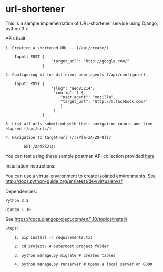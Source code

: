 # url-shortener

This is a sample implementation of URL-shortener service using Django, python 3.x

APIs built:

    1. Creating a shortened URL -- (/api/create/)
    
        Input: POST {
                        "target_url": "http://google.com/"
                    }

    2. Configuring it for different user agents (/api/configure/)
    
        Input: POST {
                        "slug": "aed83214",
                         "config": [ {
                            "user_agent": "mozilla",
                            "target_url": "http://m.facebook.com/"
                            }
                         ]
                    }

    3. List all urls submitted with their navigation counts and time elapsed (/api/urls/)

    4. Navigation to target-url (/(?P[a-zA-Z0-9])/
    
            GET /aed83214/
    
You can test using these sample postman API collection provided [here](https://www.getpostman.com/collections/e2558ca1600cde040258) 

Installation instructions:

   You can use a virtual environment to create isolated environments. See <http://docs.python-guide.org/en/latest/dev/virtualenvs/>

   Dependencies:

    Python 3.5

    Django 1.10 
   See <https://docs.djangoproject.com/en/1.10/topics/install/>

    Steps:

        1. pip install -r requirements.txt

        2. cd project/ # outermost project folder

        3. python manage.py migrate # creates tables

        4. python manage.py runserver # Opens a local server on 8000

